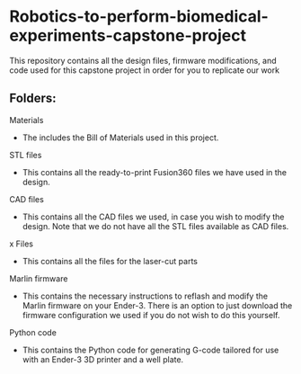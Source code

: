 # Robotics-to-perform-biomedical-experiments-capstone-project
This repository contains all the design files, firmware modifications, and code used for this capstone project in order for you to replicate our work

## Folders:
Materials
- The includes the Bill of Materials used in this project.

STL files
- This contains all the ready-to-print Fusion360 files we have used in the design.

CAD files
- This contains all the CAD files we used, in case you wish to modify the design. Note that we do not have all the STL files available as CAD files.

x Files
- This contains all the files for the laser-cut parts

Marlin firmware
- This contains the necessary instructions to reflash and modify the Marlin firmware on your Ender-3. There is an option to just download the firmware configuration we used if you do not wish to do this yourself.

Python code 
- This contains the Python code for generating G-code tailored for use with an Ender-3 3D printer and a well plate.
